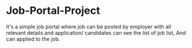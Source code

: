 # Job-Portal-Project
It's a simple job portal where job can be posted by employer with all relevant details and application/ candidates can see the list of job list, And can applied to the job.
